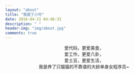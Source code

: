 ```yaml
---
layout: "about"
title: "我是丁小可"
date: 2016-04-21 04:48:33
description: " "
header-img: "img/about.jpg"
comments: true
---
```



<center>爱代码，更爱美食，<center>
<center>爱工作，更爱八卦，<center>
<center>爱土豆，更爱生活，<center>
<center>我是养了只猫猫的不靠谱的大龄单身女程序员~<center>

